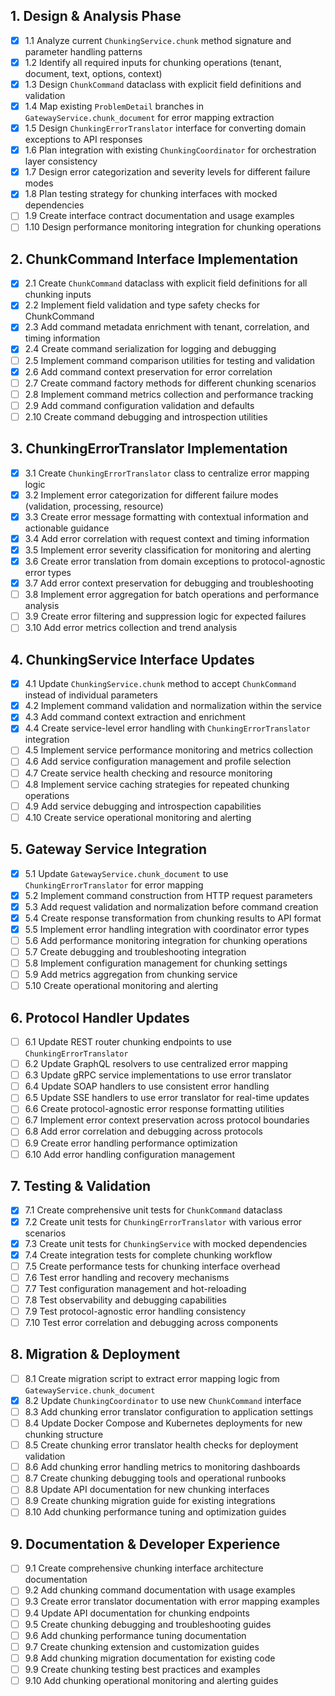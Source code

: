 ## 1. Design & Analysis Phase

- [x] 1.1 Analyze current `ChunkingService.chunk` method signature and parameter handling patterns
- [x] 1.2 Identify all required inputs for chunking operations (tenant, document, text, options, context)
- [x] 1.3 Design `ChunkCommand` dataclass with explicit field definitions and validation
- [x] 1.4 Map existing `ProblemDetail` branches in `GatewayService.chunk_document` for error mapping extraction
- [x] 1.5 Design `ChunkingErrorTranslator` interface for converting domain exceptions to API responses
- [x] 1.6 Plan integration with existing `ChunkingCoordinator` for orchestration layer consistency
- [x] 1.7 Design error categorization and severity levels for different failure modes
- [x] 1.8 Plan testing strategy for chunking interfaces with mocked dependencies
- [ ] 1.9 Create interface contract documentation and usage examples
- [ ] 1.10 Design performance monitoring integration for chunking operations

## 2. ChunkCommand Interface Implementation

- [x] 2.1 Create `ChunkCommand` dataclass with explicit field definitions for all chunking inputs
- [x] 2.2 Implement field validation and type safety checks for ChunkCommand
- [x] 2.3 Add command metadata enrichment with tenant, correlation, and timing information
- [x] 2.4 Create command serialization for logging and debugging
- [ ] 2.5 Implement command comparison utilities for testing and validation
- [x] 2.6 Add command context preservation for error correlation
- [ ] 2.7 Create command factory methods for different chunking scenarios
- [ ] 2.8 Implement command metrics collection and performance tracking
- [ ] 2.9 Add command configuration validation and defaults
- [ ] 2.10 Create command debugging and introspection utilities

## 3. ChunkingErrorTranslator Implementation

- [x] 3.1 Create `ChunkingErrorTranslator` class to centralize error mapping logic
- [x] 3.2 Implement error categorization for different failure modes (validation, processing, resource)
- [x] 3.3 Create error message formatting with contextual information and actionable guidance
- [x] 3.4 Add error correlation with request context and timing information
- [x] 3.5 Implement error severity classification for monitoring and alerting
- [x] 3.6 Create error translation from domain exceptions to protocol-agnostic error types
- [x] 3.7 Add error context preservation for debugging and troubleshooting
- [ ] 3.8 Implement error aggregation for batch operations and performance analysis
- [ ] 3.9 Create error filtering and suppression logic for expected failures
- [ ] 3.10 Add error metrics collection and trend analysis

## 4. ChunkingService Interface Updates

- [x] 4.1 Update `ChunkingService.chunk` method to accept `ChunkCommand` instead of individual parameters
- [x] 4.2 Implement command validation and normalization within the service
- [x] 4.3 Add command context extraction and enrichment
- [x] 4.4 Create service-level error handling with `ChunkingErrorTranslator` integration
- [ ] 4.5 Implement service performance monitoring and metrics collection
- [ ] 4.6 Add service configuration management and profile selection
- [ ] 4.7 Create service health checking and resource monitoring
- [ ] 4.8 Implement service caching strategies for repeated chunking operations
- [ ] 4.9 Add service debugging and introspection capabilities
- [ ] 4.10 Create service operational monitoring and alerting

## 5. Gateway Service Integration

- [x] 5.1 Update `GatewayService.chunk_document` to use `ChunkingErrorTranslator` for error mapping
- [x] 5.2 Implement command construction from HTTP request parameters
- [x] 5.3 Add request validation and normalization before command creation
- [x] 5.4 Create response transformation from chunking results to API format
- [x] 5.5 Implement error handling integration with coordinator error types
- [ ] 5.6 Add performance monitoring integration for chunking operations
- [ ] 5.7 Create debugging and troubleshooting integration
- [ ] 5.8 Implement configuration management for chunking settings
- [ ] 5.9 Add metrics aggregation from chunking service
- [ ] 5.10 Create operational monitoring and alerting

## 6. Protocol Handler Updates

- [ ] 6.1 Update REST router chunking endpoints to use `ChunkingErrorTranslator`
- [ ] 6.2 Update GraphQL resolvers to use centralized error mapping
- [ ] 6.3 Update gRPC service implementations to use error translator
- [ ] 6.4 Update SOAP handlers to use consistent error handling
- [ ] 6.5 Update SSE handlers to use error translator for real-time updates
- [ ] 6.6 Create protocol-agnostic error response formatting utilities
- [ ] 6.7 Implement error context preservation across protocol boundaries
- [ ] 6.8 Add error correlation and debugging across protocols
- [ ] 6.9 Create error handling performance optimization
- [ ] 6.10 Add error handling configuration management

## 7. Testing & Validation

- [x] 7.1 Create comprehensive unit tests for `ChunkCommand` dataclass
- [x] 7.2 Create unit tests for `ChunkingErrorTranslator` with various error scenarios
- [x] 7.3 Create unit tests for `ChunkingService` with mocked dependencies
- [x] 7.4 Create integration tests for complete chunking workflow
- [ ] 7.5 Create performance tests for chunking interface overhead
- [ ] 7.6 Test error handling and recovery mechanisms
- [ ] 7.7 Test configuration management and hot-reloading
- [ ] 7.8 Test observability and debugging capabilities
- [ ] 7.9 Test protocol-agnostic error handling consistency
- [ ] 7.10 Test error correlation and debugging across components

## 8. Migration & Deployment

- [ ] 8.1 Create migration script to extract error mapping logic from `GatewayService.chunk_document`
- [x] 8.2 Update `ChunkingCoordinator` to use new `ChunkCommand` interface
- [ ] 8.3 Add chunking error translator configuration to application settings
- [ ] 8.4 Update Docker Compose and Kubernetes deployments for new chunking structure
- [ ] 8.5 Create chunking error translator health checks for deployment validation
- [ ] 8.6 Add chunking error handling metrics to monitoring dashboards
- [ ] 8.7 Create chunking debugging tools and operational runbooks
- [ ] 8.8 Update API documentation for new chunking interfaces
- [ ] 8.9 Create chunking migration guide for existing integrations
- [ ] 8.10 Add chunking performance tuning and optimization guides

## 9. Documentation & Developer Experience

- [ ] 9.1 Create comprehensive chunking interface architecture documentation
- [ ] 9.2 Add chunking command documentation with usage examples
- [ ] 9.3 Create error translator documentation with error mapping examples
- [ ] 9.4 Update API documentation for chunking endpoints
- [ ] 9.5 Create chunking debugging and troubleshooting guides
- [ ] 9.6 Add chunking performance tuning documentation
- [ ] 9.7 Create chunking extension and customization guides
- [ ] 9.8 Add chunking migration documentation for existing code
- [ ] 9.9 Create chunking testing best practices and examples
- [ ] 9.10 Add chunking operational monitoring and alerting guides
